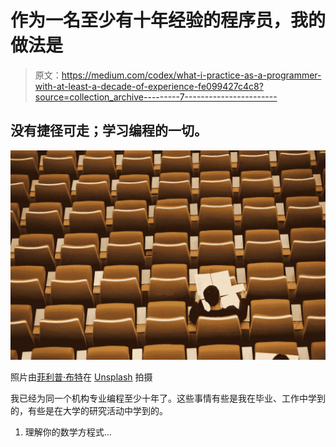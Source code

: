# 作为一名至少有十年经验的程序员，我的做法是

> 原文：<https://medium.com/codex/what-i-practice-as-a-programmer-with-at-least-a-decade-of-experience-fe099427c4c8?source=collection_archive---------7----------------------->

## 没有捷径可走；学习编程的一切。

![](img/fa7c98f5d46d1dc4242d7d9f2c25cbc7.png)

照片由[菲利普·布特](https://unsplash.com/@flipboo?utm_source=medium&utm_medium=referral)在 [Unsplash](https://unsplash.com?utm_source=medium&utm_medium=referral) 拍摄

我已经为同一个机构专业编程至少十年了。这些事情有些是我在毕业、工作中学到的，有些是在大学的研究活动中学到的。

1.  理解你的数学方程式…